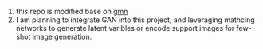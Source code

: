 1. this repo is modified base on [gmn](https://github.com/sbos/gmn)
2. I am planning to integrate GAN into this project, and leveraging mathcing networks to generate latent varibles or encode support images for few-shot image generation.
